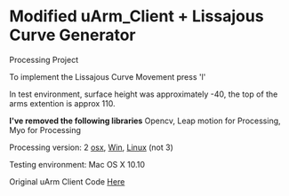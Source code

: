 # Modified uArm_Client + Lissajous Curve Generator
Processing Project

To implement the Lissajous Curve Movement
press 'l'

In test environment, surface height was approximately -40,
the top of the arms extention is approx 110.

**I've removed the following libraries**
Opencv,
Leap motion for Processing,
Myo for Processing

Processing version: 2 [osx](http://download.processing.org/processing-2.2.1-macosx.zip), [Win](http://download.processing.org/processing-2.2.1-windows32.zip), [Linux](http://download.processing.org/processing-2.2.1-linux32.tgz) (not 3)

Testing environment: Mac OS X 10.10

Original uArm Client Code [Here](https://github.com/UFactory-Team/uArm_Client)